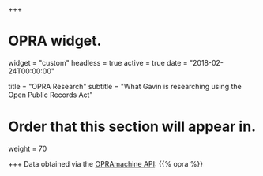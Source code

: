 +++
# OPRA widget.
widget = "custom"
headless = true 
active = true
date = "2018-02-24T00:00:00"

title = "OPRA Research"
subtitle = "What Gavin is researching using the Open Public Records Act"

# Order that this section will appear in.
weight = 70

+++
Data obtained via the [OPRAmachine API](https://opramachine.com/help/api):
{{% opra %}}
